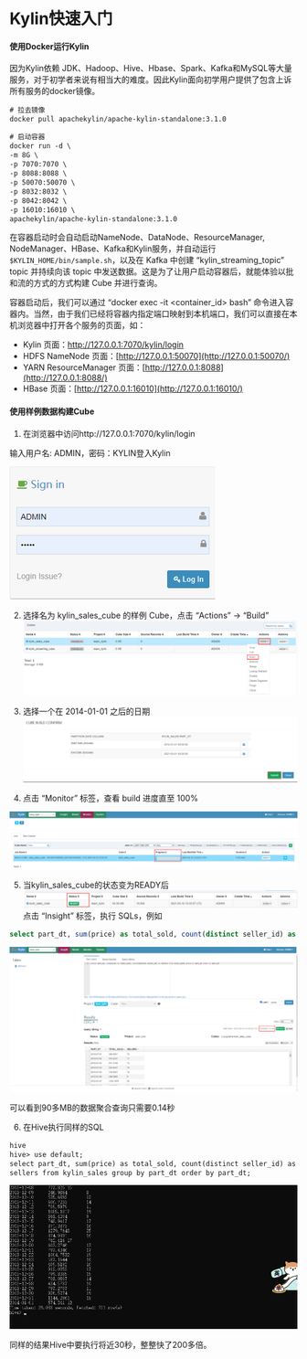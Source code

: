 # Kylin快速入门

#### 使用Docker运行Kylin

因为Kylin依赖 JDK、Hadoop、Hive、Hbase、Spark、Kafka和MySQL等大量服务，对于初学者来说有相当大的难度。因此Kylin面向初学用户提供了包含上诉所有服务的docker镜像。

```shell
# 拉去镜像
docker pull apachekylin/apache-kylin-standalone:3.1.0
```

```shell
# 启动容器
docker run -d \
-m 8G \
-p 7070:7070 \
-p 8088:8088 \
-p 50070:50070 \
-p 8032:8032 \
-p 8042:8042 \
-p 16010:16010 \
apachekylin/apache-kylin-standalone:3.1.0
```

在容器启动时会自动启动NameNode、DataNode、ResourceManager, NodeManager、HBase、Kafka和Kylin服务，并自动运行 `$KYLIN_HOME/bin/sample.sh`，以及在 Kafka 中创建 “kylin_streaming_topic” topic 并持续向该 topic 中发送数据。这是为了让用户启动容器后，就能体验以批和流的方式的方式构建 Cube 并进行查询。

容器启动后，我们可以通过 “docker exec -it <container_id> bash” 命令进入容器内。当然，由于我们已经将容器内指定端口映射到本机端口，我们可以直接在本机浏览器中打开各个服务的页面，如：

- Kylin 页面：http://127.0.0.1:7070/kylin/login
- HDFS NameNode 页面：[http://127.0.0.1:50070](http://127.0.0.1:50070/)
- YARN ResourceManager 页面：[http://127.0.0.1:8088](http://127.0.0.1:8088/)
- HBase 页面：[http://127.0.0.1:16010](http://127.0.0.1:16010/)

#### 使用样例数据构建Cube

1. 在浏览器中访问http://127.0.0.1:7070/kylin/login

输入用户名: ADMIN，密码：KYLIN登入Kylin

![image-20210310211858543](https://github.com/BeanCookie/note-images/blob/main/kylin001.png)

2. 选择名为 kylin_sales_cube 的样例 Cube，点击 “Actions” -> “Build” 
![image-20210310212101546](https://github.com/BeanCookie/note-images/blob/main/kylin002.png)

3. 选择一个在 2014-01-01 之后的日期
![image-20210310212227074](https://github.com/BeanCookie/note-images/blob/main/kylin003.png)

4. 点击 “Monitor” 标签，查看 build 进度直至 100%

![image-20210310212415834](https://github.com/BeanCookie/note-images/blob/main/kylin004.png)

5. 当kylin_sales_cube的状态变为READY后
![image-20210310213439230](https://github.com/BeanCookie/note-images/blob/main/kylin005.png)
点击 “Insight” 标签，执行 SQLs，例如

```sql
select part_dt, sum(price) as total_sold, count(distinct seller_id) as sellers from kylin_sales group by part_dt order by part_dt
```

![image-20210310213646296](https://github.com/BeanCookie/note-images/blob/main/kylin006.png)

可以看到90多MB的数据聚合查询只需要0.14秒

6. 在Hive执行同样的SQL

```shell
hive
hive> use default;
select part_dt, sum(price) as total_sold, count(distinct seller_id) as sellers from kylin_sales group by part_dt order by part_dt;
```

![image-20210310214235543](https://github.com/BeanCookie/note-images/blob/main/kylin007.png)

同样的结果Hive中要执行将近30秒，整整快了200多倍。